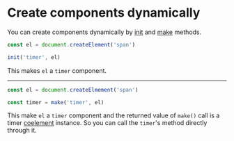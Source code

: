 # Create components dynamically

You can create components dynamically by [init](../api/core.md#init) and [make](../api/make.md#make) methods.

```js
const el = document.createElement('span')

init('timer', el)
```

This makes `el` a `timer` component.

---

```js
const el = document.createElmement('span')

const timer = make('timer', el)
```

This make `el` a `timer` component and the returned value of `make()` call is a timer [coelement][coelement] instance. So you can call the `timer`'s method directly through it.

[coelement]: ../basics/component.md
